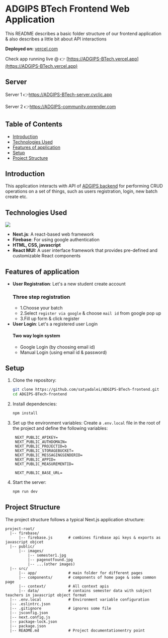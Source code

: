 
# ADGIPS BTech Frontend Web Application

This README describes a basic folder structure of our frontend application & also describes a little bit about API interactions 

**Deployed on:** [vercel.com](https://vercel.com)

Check app running live @ 👉 
[https://ADGIPS-BTech.vercel.app](https://ADGIPS-BTech.vercel.app)

## Server 

Server 1  👉https://ADGIPS-BTech-server.cyclic.app

Server 2  👉https://ADGIPS-community.onrender.com


## Table of Contents

- [Introduction](#introduction)
- [Technologies Used](#technologies-used)
- [Features of application](#Features-of-application)
- [Setup](#setup)
- [Project Structure](#project-structure)


## Introduction

This application interacts with API of [ADGIPS backend](https://github.com/satyadalei/ADGIPS-BTech-backend) for performing CRUD operations on a set of things, such as users registration, login, new batch create etc.

## Technologies Used
[![](https://skillicons.dev/icons?i=react,html,css,javascript,next,materialui,firebase)](https://skillicons.dev)
- **Next.js**: A react-based web framework
- **Firebase**: For using google authentication
- **HTML, CSS, javascript**
- **React MUI:** A user interface framework that provides pre-defined and customizable React components

## Features of application
- **User Registration**: Let's a new student create account
    ### Three step registration
     -  1.Choose your batch
     -  2.Select `register via google` & choose `mail id` from google pop up 
     -  3.Fill up form & click register
- **User Login**: Let's a registered user Login
    #### Two way login system 
   - Google Login (by choosing email id)
   - Manual Login (using email id & password)


## Setup

1. Clone the repository:
   ```bash
   git clone https://github.com/satyadalei/ADGIPS-BTech-frontend.git
   cd ADGIPS-BTech-frontend
   ```

2. Install dependencies:
   ```bash
   npm install
   ```

3. Set up the environment variables:
   Create a `.env.local` file in the root of the project and define the following variables:

   ```plaintext
    NEXT_PUBLIC_APIKEY=
    NEXT_PUBLIC_AUTHDOMAIN=
    NEXT_PUBLIC_PROJECTID=b
    NEXT_PUBLIC_STORAGEBUCKET=
    NEXT_PUBLIC_MESSAGINGSENDERID=
    NEXT_PUBLIC_APPID=
    NEXT_PUBLIC_MEASUREMENTID=

    NEXT_PUBLIC_BASE_URL=
   ```

4. Start the server:
   ```bash
   npm run dev
   ```

## Project Structure

The project structure follows a typical Next.js application structure:

```plaintext
project-root/
  |-- firebase/
      |-- firebase.js       # combines firebase api keys & exports as javascript objcet 
  |-- public/
      |-- images/
          |-- semester1.jpg
          |-- pagenotfound.jpg
          |-- ...(other images)
  |-- src/
      |-- app/              # main folder for different pages
      |-- components/       # components of home page & some common page
      |-- context/          # All context apis
      |-- data/             # contains semester data with subject teachers in javascript object format
  |-- .env.local            # Environment variable configuration
  |-- .eslintrc.json
  |-- .gitignore            # ignores some file
  |-- jsconfig.json
  |-- next.config.js
  |-- package-lock.json
  |-- package.json
  |-- README.md             # Project documentationentry point
```

